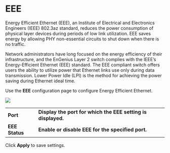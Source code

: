 # EEE

Energy Efficient Ethernet \(EEE\), an Institute of Electrical and Electronics Engineers \(IEEE\) 802.3az standard, reduces the power consumption of physical layer devices during periods of low link utilization. EEE saves energy by allowing PHY non-essential circuits to shut down when there is no traffic.

Network administrators have long focused on the energy efficiency of their infrastructure, and the EnGenius Layer 2 switch complies with the IEEE’s Energy-Efficient Ethernet \(EEE\) standard. The EEE compliant switch offers users the ability to utilize power that Ethernet links use only during data transmission. Lower Power Idle \(LPI\) is the method for achieving the power saving during Ethernet ideal time.

Use the **EEE** configuration page to configure Energy Efficient Ethernet.

![](https://lh4.googleusercontent.com/FRQHP8qSq7ZqDQ1CWKvmKN2V0S6HlVZMjo4D2TpmTG7DMNzh1mdZINUpwk3tJq15yAwiVb7Iq9lx9taRnISQbUQiqpeY0otk2CMGujun_otxXXzNCpD4tXihExjWa_6a-Z2wXIs)

|  |  |
| :--- | :--- |
| **Port** | **Display the port for which the EEE setting is displayed.** |
| **EEE Status** | **Enable or disable EEE for the specified port.** |

Click **Apply** to save settings.

